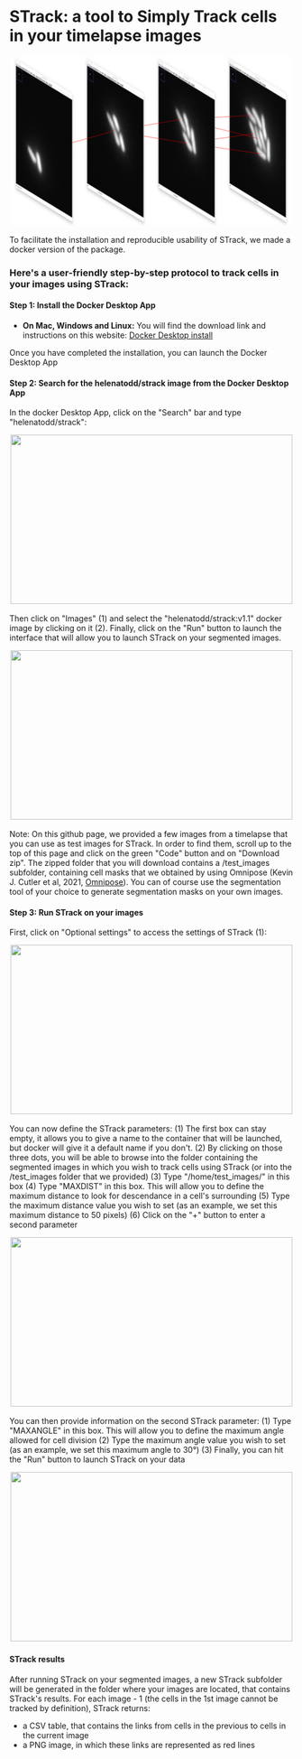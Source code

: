 # STrack: a tool to Simply Track cells in your timelapse images

<p align="center">
  <img width="500" height="300" src="https://github.com/Helena-todd/STrack/blob/master/cell_tracking.png">
</p>

To facilitate the installation and reproducible usability of STrack, we made a docker version of the package.

### Here's a user-friendly step-by-step protocol to track cells in your images using STrack:

#### Step 1: Install the Docker Desktop App

- **On Mac, Windows and Linux:** You will find the download link and instructions on this website: [Docker Desktop install](https://www.docker.com/products/docker-desktop/)

Once you have completed the installation, you can launch the Docker Desktop App

#### Step 2: Search for the helenatodd/strack image from the Docker Desktop App

In the docker Desktop App, click on the "Search" bar and type "helenatodd/strack":

<p align="center">
  <img width="500" height="300" src="https://github.com/Helena-todd/STrack/blob/master/search_helenatodd_strack.png">
</p>

Then click on "Images" (1) and select the "helenatodd/strack:v1.1" docker image by clicking on it (2). Finally, click on the "Run" button to launch the interface that will allow you to launch STrack on your segmented images.

<p align="center">
  <img width="500" height="300" src="https://github.com/Helena-todd/STrack/blob/master/image_helenatodd_strack.png">
</p>

Note: On this github page, we provided a few images from a timelapse that you can use as test images for STrack. In order to find them, scroll up to the top of this page and click on the green "Code" button and on "Download zip". The zipped folder that you will download contains a /test_images subfolder, containing cell masks that we obtained by using Omnipose (Kevin J. Cutler et al, 2021, [Omnipose](https://github.com/kevinjohncutler/omnipose.git)). You can of course use the segmentation tool of your choice to generate segmentation masks on your own images.

#### Step 3: Run STrack on your images

First, click on "Optional settings" to access the settings of STrack (1):

<p align="center">
  <img width="500" height="300" src="https://github.com/Helena-todd/STrack/blob/master/optsettings_helenatodd_strack.png">
</p>

You can now define the STrack parameters:
(1) The first box can stay empty, it allows you to give a name to the container that will be launched, but docker will give it a default name if you don't.
(2) By clicking on those three dots, you will be able to browse into the folder containing the segmented images in which you wish to track cells using STrack (or into the /test_images folder that we provided)
(3) Type "/home/test_images/" in this box
(4) Type "MAXDIST" in this box. This will allow you to define the maximum distance to look for descendance in a cell's surrounding 
(5) Type the maximum distance value you wish to set (as an example, we set this maximum distance to 50 pixels)
(6) Click on the "+" button to enter a second parameter

<p align="center">
  <img width="500" height="300" src="https://github.com/Helena-todd/STrack/blob/master/run_helenatodd_strack.png">
</p>

You can then provide information on the second STrack parameter:
(1) Type "MAXANGLE" in this box. This will allow you to define the maximum angle allowed for cell division
(2) Type the maximum angle value you wish to set (as an example, we set this maximum angle to 30°)
(3) Finally, you can hit the "Run" button to launch STrack on your data

<p align="center">
  <img width="500" height="300" src="https://github.com/Helena-todd/STrack/blob/master/run_helenatodd_strack2.png">
</p>

#### STrack results

After running STrack on your segmented images, a new STrack subfolder will be generated in the folder where your images are located, that contains STrack's results. For each image - 1 (the cells in the 1st image cannot be tracked by definition), STrack returns:
- a CSV table, that contains the links from cells in the previous to cells in the current image
- a PNG image, in which these links are represented as red lines







